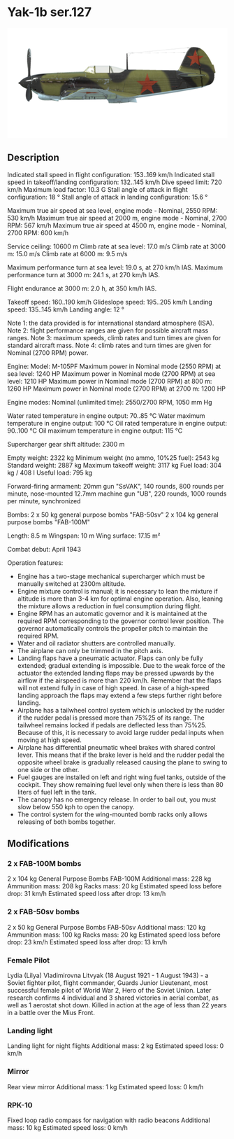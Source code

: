 # Yak-1b ser.127

![yak1s127](../images/yak1s127.png)

## Description

Indicated stall speed in flight configuration: 153..169 km/h
Indicated stall speed in takeoff/landing configuration: 132..145 km/h
Dive speed limit: 720 km/h
Maximum load factor: 10.3 G
Stall angle of attack in flight configuration: 18 °
Stall angle of attack in landing configuration: 15.6 °

Maximum true air speed at sea level, engine mode - Nominal, 2550 RPM: 530 km/h
Maximum true air speed at 2000 m, engine mode - Nominal, 2700 RPM: 567 km/h
Maximum true air speed at 4500 m, engine mode - Nominal, 2700 RPM: 600 km/h

Service ceiling: 10600 m
Climb rate at sea level: 17.0 m/s
Climb rate at 3000 m: 15.0 m/s
Climb rate at 6000 m: 9.5 m/s

Maximum performance turn at sea level: 19.0 s, at 270 km/h IAS.
Maximum performance turn at 3000 m: 24.1 s, at 270 km/h IAS.

Flight endurance at 3000 m: 2.0 h, at 350 km/h IAS.

Takeoff speed: 160..190 km/h
Glideslope speed: 195..205 km/h
Landing speed: 135..145 km/h
Landing angle: 12 °

Note 1: the data provided is for international standard atmosphere (ISA).
Note 2: flight performance ranges are given for possible aircraft mass ranges.
Note 3: maximum speeds, climb rates and turn times are given for standard aircraft mass.
Note 4: climb rates and turn times are given for Nominal (2700 RPM) power.

Engine:
Model: M-105PF
Maximum power in Nominal mode (2550 RPM) at sea level: 1240 HP
Maximum power in Nominal mode (2700 RPM) at sea level: 1210 HP
Maximum power in Nominal mode (2700 RPM) at 800 m: 1260 HP
Maximum power in Nominal mode (2700 RPM) at 2700 m: 1200 HP

Engine modes:
Nominal (unlimited time): 2550/2700 RPM, 1050 mm Hg

Water rated temperature in engine output: 70..85 °C
Water maximum temperature in engine output: 100 °C
Oil rated temperature in engine output: 90..100 °C
Oil maximum temperature in engine output: 115 °C

Supercharger gear shift altitude: 2300 m

Empty weight: 2322 kg
Minimum weight (no ammo, 10%25 fuel): 2543 kg
Standard weight: 2887 kg
Maximum takeoff weight: 3117 kg
Fuel load: 304 kg / 408 l
Useful load: 795 kg

Forward-firing armament:
20mm gun "SsVAK", 140 rounds, 800 rounds per minute, nose-mounted
12.7mm machine gun "UB", 220 rounds, 1000 rounds per minute, synchronized

Bombs:
2 x 50 kg general purpose bombs "FAB-50sv"
2 x 104 kg general purpose bombs "FAB-100M"

Length: 8.5 m
Wingspan: 10 m
Wing surface: 17.15 m²

Combat debut: April 1943

Operation features:
- Engine has a two-stage mechanical supercharger which must be manually switched at 2300m altitude.
- Engine mixture control is manual; it is necessary to lean the mixture if altitude is more than 3-4 km for optimal engine operation. Also, leaning the mixture allows a reduction in fuel consumption during flight.
- Engine RPM has an automatic governor and it is maintained at the required RPM corresponding to the governor control lever position. The governor automatically controls the propeller pitch to maintain the required RPM.
- Water and oil radiator shutters are controlled manually.
- The airplane can only be trimmed in the pitch axis.
- Landing flaps have a pneumatic actuator. Flaps can only be fully extended; gradual extending is impossible. Due to the weak force of the actuator the extended landing flaps may be pressed upwards by the airflow if the airspeed is more than 220 km/h. Remember that the flaps will not extend fully in case of high speed. In case of a high-speed landing approach the flaps may extend a few steps further right before landing.
- Airplane has a tailwheel control system which is unlocked by the rudder if the rudder pedal is pressed more than 75%25 of its range. The tailwheel remains locked if pedals are deflected less than 75%25. Because of this, it is necessary to avoid large rudder pedal inputs when moving at high speed.
- Airplane has differential pneumatic wheel brakes with shared control lever. This means that if the brake lever is held and the rudder pedal the opposite wheel brake is gradually released causing the plane to swing to one side or the other.
- Fuel gauges are installed on left and right wing fuel tanks, outside of the cockpit. They show remaining fuel level only when there is less than 80 liters of fuel left in the tank.
- The canopy has no emergency release. In order to bail out, you must slow below 550 kph to open the canopy.
- The control system for the wing-mounted bomb racks only allows releasing of both bombs together.

## Modifications


### 2 x FAB-100M bombs

2 x 104 kg General Purpose Bombs FAB-100M
Additional mass: 228 kg
Ammunition mass: 208 kg
Racks mass: 20 kg
Estimated speed loss before drop: 31 km/h
Estimated speed loss after drop: 13 km/h

### 2 x FAB-50sv bombs

2 x 50 kg General Purpose Bombs FAB-50sv
Additional mass: 120 kg
Ammunition mass: 100 kg
Racks mass: 20 kg
Estimated speed loss before drop: 23 km/h
Estimated speed loss after drop: 13 km/h

### Female Pilot

Lydia (Lilya) Vladimirovna Litvyak (18 August 1921 - 1 August 1943) - a Soviet fighter pilot, flight commander, Guards Junior Lieutenant, most successful female pilot of World War 2, Hero of the Soviet Union. Later research confirms 4 individual and 3 shared victories in aerial combat, as well as 1 aerostat shot down. Killed in action at the age of less than 22 years in a battle over the Mius Front.

### Landing light

Landing light for night flights
Additional mass: 2 kg
Estimated speed loss: 0 km/h

### Mirror

Rear view mirror
Additional mass: 1 kg
Estimated speed loss: 0 km/h

### RPK-10

Fixed loop radio compass for navigation with radio beacons
Additional mass: 10 kg
Estimated speed loss: 0 km/h